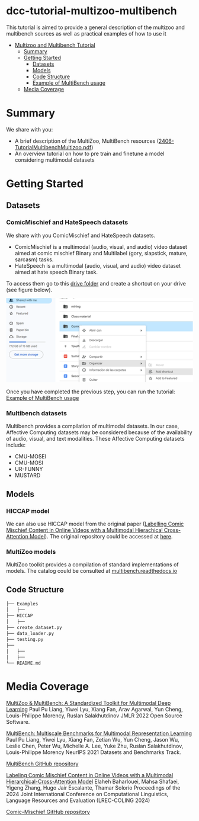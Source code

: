# dcc-tutorial-multizoo-multibench
This tutorial is aimed to provide a general description of the multizoo and multibench sources as well as practical examples of how to use it 

- [Multizoo and Multibench Tutorial](#dcc-tutorial-multizoo-multibench)
  - [Summary](#summary)
  - [Getting Started](#getting-started)
      - [Datasets](#datasets)
      - [Models](#models)
      - [Code Structure](#code-structure)
      - [Example of MultiBench usage](https://colab.research.google.com/github/iltocl/dcc-tutorial-multizoo-multibench/blob/main/Examples/Multibench_Example_Usage_Colab.ipynb)
  - [Media Coverage](#media-coverage)

# Summary
We share with you: 
- A brief description of the MultiZoo, MultiBench resources ([2406-TutorialMultibenchMultizoo.pdf](2406-TutorialMultibenchMultizoo.pdf))
- An overview tutorial on how to pre train and finetune a model considering multimodal datasets

# Getting Started
## Datasets
### ComicMischief and HateSpeech datasets
We share with you ComicMischief and HateSpeech datasets. 
- ComicMischief is a multimodal (audio, visual, and audio) video dataset aimed at comic mischief Binary and Multilabel (gory, slapstick, mature, sarcasm) tasks. 
- HateSpeech is a multimodal (audio, visual, and audio) video dataset aimed at hate speech Binary task.  

To access them go to this [drive folder](https://drive.google.com/drive/folders/1RrPJuVRm8kxqPey37YiuRxztmP-zEyxP?usp=sharing) and create a shortcut on your drive (see figure below).

![Alt text](img.png)

Once you have completed the previous step, you can run the tutorial: [Example of MultiBench usage](https://colab.research.google.com/github/iltocl/dcc-tutorial-multizoo-multibench/blob/main/Examples/Multibench_Example_Usage_Colab.ipynb)

### Multibench datasets
Multibench provides a compilation of multimodal datasets. In our case, Affective Computing datasets may be considered because of the availability of audio, visual, and text modalities. These Affective Computing datasets include:
- CMU-MOSEI
- CMU-MOSI
- UR-FUNNY
- MUSTARD

## Models
### HICCAP model
We can also use HICCAP model from the original paper ([Labelling Comic Mischief Content in Online Videos with a Multimodal Hierachical Cross-Attention Model](https://aclanthology.org/2024.lrec-main.874.pdf)). 
The original repository could be accessed at [here](https://github.com/RiTUAL-UH/Comic-Mischief-Prediction).

### MultiZoo models
MultiZoo toolkit provides a compilation of standard implementations of models. The catalog could be consulted at [multibench.readthedocs.io](https://multibench.readthedocs.io/en/latest/index.html)

## Code Structure
```
├── Examples
│   ├── 
├── HICCAP
│   ├── 
├── create_dataset.py
├── data_loader.py
├── testing.py
├── 
│   ├── 
│   ├── 
└── README.md
```

# Media Coverage
[MultiZoo & MultiBench: A Standardized Toolkit for Multimodal Deep Learning](https://www.jmlr.org/papers/volume24/22-1021/22-1021.pdf)
Paul Pu Liang, Yiwei Lyu, Xiang Fan, Arav Agarwal, Yun Cheng, Louis-Philippe Morency, Ruslan Salakhutdinov
JMLR 2022 Open Source Software.

[MultiBench: Multiscale Benchmarks for Multimodal Representation Learning](https://arxiv.org/abs/2107.07502)
Paul Pu Liang, Yiwei Lyu, Xiang Fan, Zetian Wu, Yun Cheng, Jason Wu, Leslie Chen, Peter Wu, Michelle A. Lee, Yuke Zhu, Ruslan Salakhutdinov, Louis-Philippe Morency
NeurIPS 2021 Datasets and Benchmarks Track.

[MultiBench GitHub repository](https://github.com/pliang279/MultiBench.git)

[Labeling Comic Mischief Content in Online Videos with a Multimodal Hierarchical-Cross-Attention Model](https://aclanthology.org/2024.lrec-main.874/)
Elaheh Baharlouei, Mahsa Shafaei, Yigeng Zhang, Hugo Jair Escalante, Thamar Solorio
Proceedings of the 2024 Joint International Conference on Computational Linguistics, Language Resources and Evaluation (LREC-COLING 2024)

[Comic-Mischief GitHub repository](https://github.com/RiTUAL-UH/Comic-Mischief-Prediction)
